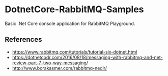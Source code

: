 # DotnetCore-RabbitMQ-Samples
Basic .Net Core console application for RabbitMQ Playground.

## References
 - https://www.rabbitmq.com/tutorials/tutorial-six-dotnet.html
 - https://dotnetcodr.com/2016/08/18/messaging-with-rabbitmq-and-net-review-part-7-two-way-messaging/
 - http://www.borakasmer.com/rabbitmq-nedir/
 
